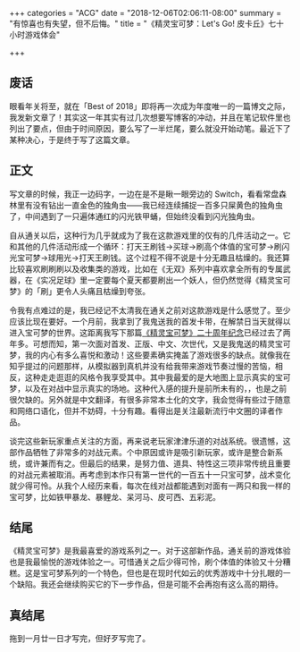 +++
categories = "ACG"
date = "2018-12-06T02:06:11-08:00"
summary = "有惊喜也有失望，但不后悔。"
title = "《精灵宝可梦：Let's Go! 皮卡丘》七十小时游戏体会"

+++

## 废话

眼看年关将至，就在「Best of 2018」即将再一次成为年度唯一的一篇博文之际，我发新文章了！其实这一年其实有过几次想要写博客的冲动，并且在笔记软件里也列出了要点，但由于时间原因，要么写了一半烂尾，要么就没开始动笔。最近下了某种决心，于是终于写了这篇文章。

## 正文
写文章的时候，我正一边码字，一边在是不是瞅一眼旁边的 Switch，看看常盘森林里有没有钻出一直金色的独角虫——我已经连续捕捉一百多只屎黄色的独角虫了，中间遇到了一只遍体通红的闪光铁甲蛹，但始终没看到闪光独角虫。

自从通关以后，这种行为几乎就成为了我在这款游戏里的仅有的几件活动之一。它和其他的几件活动形成一个循环：打天王刷钱→买球→刷高个体值的宝可梦→刷闪光宝可梦→球用光→打天王刷钱。这个过程不得不说是十分无趣且枯燥的。我还算比较喜欢刷刷刷以及收集类的游戏，比如在《无双》系列中喜欢拿全所有的专属武器，在《实况足球》里一定要每个夏天都要刷出一个妖人，但仍然觉得《精灵宝可梦》的「刷」更令人头痛且枯燥到夸张。

令我有点难过的是，我已经记不太清我在通关之前对这款游戏是什么感觉了。至少应该比现在要好。一个月前，我拿到了我鬼送我的首发卡带，在解禁日当天就得以进入宝可梦的世界。这距离我写下那篇[《精灵宝可梦》二十周年纪念](/post/pokemon-20-anniversary-and-chinese-version/)已经过去了两年多。可想而知，第一次面对首发、正版、中文、次世代，又是我鬼送的精灵宝可梦，我的内心有多么喜悦和激动！这些要素确实掩盖了游戏很多的缺点。就像我在知乎提过的问题那样，从模拟器到真机并没有给我带来游戏节奏过慢的苦恼，相反，这种走走逛逛的风格令我享受其中。其中我最爱的是大地图上显示真实的宝可梦，以及在对战中显示真实的场地。这种代入感的提升是前所未有的，，也是之前很欠缺的。另外就是中文翻译，有很多非常本土化的文字，我会觉得有些过于随意和网络口语化，但并不妨碍，十分有趣。看得出是关注最新流行中文圈的译者作品。

谈完这些新玩家重点关注的方面，再来说老玩家津津乐道的对战系统。很遗憾，这部作品牺牲了非常多的对战元素。个中原因或许是吸引新玩家，或许是整合新系统，或许兼而有之。但最后的结果，是努力值、道具、特性这三项非常传统且重要的对战元素被取消。再考虑到本作只有第一世代的一百五十一只宝可梦，战术变化就少得可怜。从我个人经历来看，每次在线对战都能遇到对面有一两只和我一样的宝可梦，比如铁甲暴龙、暴鲤龙、呆河马、皮可西、五彩泥。

## 结尾

《精灵宝可梦》是我最喜爱的游戏系列之一。对于这部新作品，通关前的游戏体验也是我最愉悦的游戏体验之一。可惜通关之后少得可怜，刷个体值的体验又十分糟糕。这是宝可梦系列的一个特色，但也是在现时代如云的优秀游戏中十分扎眼的一个缺陷。我还会继续购买它的下一步作品，但是可能不会再抱有这么高的期待。

## 真结尾
拖到一月廿一日才写完，但好歹写完了。
